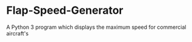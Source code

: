 # Flap-Speed-Generator
A Python 3 program which displays the maximum speed for commercial aircraft's 
